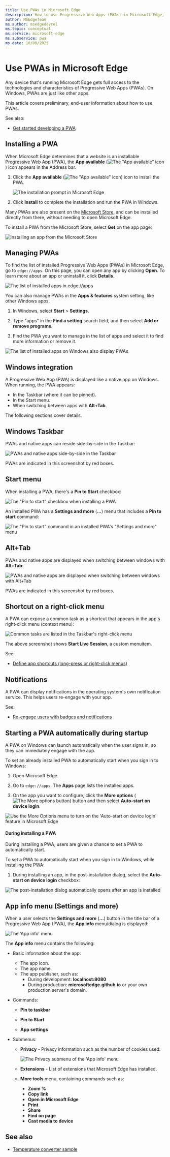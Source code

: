 ```yaml
---
title: Use PWAs in Microsoft Edge
description: How to use Progressive Web Apps (PWAs) in Microsoft Edge, including installing a PWA, managing PWAs, Windows integration, and the App info (Settings and more) menu.
author: MSEdgeTeam
ms.author: msedgedevrel
ms.topic: conceptual
ms.service: microsoft-edge
ms.subservice: pwa
ms.date: 10/09/2025
---
```

# Use PWAs in Microsoft Edge

Any device that's running Microsoft Edge gets full access to the technologies and characteristics of Progressive Web Apps (PWAs).  On Windows, PWAs are just like other apps.

This article covers preliminary, end-user information about how to use PWAs.

See also:
* [Get started developing a PWA](./how-to/index.md)


<!-- ====================================================================== -->
## Installing a PWA

When Microsoft Edge determines that a website is an installable Progressive Web App (PWA), the **App available** (![The "App available" icon](./ux-images/app-available-icon.png)) icon appears in the Address bar.

1.  Click the **App available** (![The "App available" icon](./ux-images/app-available-icon.png)) icon to install the PWA.

    ![The installation prompt in Microsoft Edge](./ux-images/edge-app-install-flyout.png)

1.  Click **Install** to complete the installation and run the PWA in Windows.

Many PWAs are also present on the [Microsoft Store](https://apps.microsoft.com), and can be installed directly from there, without needing to open Microsoft Edge.

To install a PWA from the Microsoft Store, select **Get** on the app page:

![Installing an app from the Microsoft Store](./ux-images/install-webboard-microsoft-store.png)


<!-- ====================================================================== -->
## Managing PWAs

To find the list of installed Progressive Web Apps (PWAs) in Microsoft Edge, go to `edge://apps`.  On this page, you can open any app by clicking **Open**.  To learn more about an app or uninstall it, click **Details**.

![The list of installed apps in edge://apps](./ux-images/edge-apps-listing.png)

You can also manage PWAs in the **Apps & features** system setting, like other Windows apps.

1.  In Windows, select **Start** > **Settings**.

1.  Type "apps" in the **Find a setting** search field, and then select **Add or remove programs**.

1.  Find the PWA you want to manage in the list of apps and select it to find more information or remove it.

![The list of installed apps on Windows also display PWAs](./ux-images/pwa-in-apps-and-features-settings.png)


<!-- ====================================================================== -->
## Windows integration

A Progressive Web App (PWA) is displayed like a native app on Windows.  When running, the PWA appears:

* In the Taskbar (where it can be pinned).
* In the Start menu.
* When switching between apps with **Alt+Tab**.

The following sections cover details.


<!-- ====================================================================== -->
## Windows Taskbar

PWAs and native apps can reside side-by-side in the Taskbar:

![PWAs and native apps side-by-side in the Taskbar](./ux-images/pwas-in-the-taskbar.png)

PWAs are indicated in this screenshot by red boxes.


<!-- ====================================================================== -->
## Start menu

When installing a PWA, there's a **Pin to Start** checkbox:

![The "Pin to start" checkbox when installing a PWA](./ux-images/pin-to-start-during-install.png)

An installed PWA has a **Settings and more** (**...**) menu that includes a **Pin to start** command:

![The "Pin to start" command in an installed PWA's "Settings and more" menu](./ux-images/pin-to-start.png)


<!-- ====================================================================== -->
## Alt+Tab

PWAs and native apps are displayed when switching between windows with **Alt+Tab**:

![PWAs and native apps are displayed when switching between windows with Alt+Tab](./ux-images/pwas-in-alttab.png)

PWAs are indicated in this screenshot by red boxes.


<!-- ====================================================================== -->
## Shortcut on a right-click menu

A PWA can expose a common task as a shortcut that appears in the app's right-click menu (context menu):

![Common tasks are listed in the Taskbar's right-click menu](./ux-images/pwa-shortcuts-in-taskbar.png)

The above screenshot shows **Start Live Session**, a custom menuitem.

See:
* [Define app shortcuts (long-press or right-click menus)](how-to/shortcuts.md)


<!-- ====================================================================== -->
## Notifications

A PWA can display notifications in the operating system's own notification service.  This helps users re-engage with your app.

See:
* [Re-engage users with badges and notifications](how-to/notifications-badges.md)


<!-- ====================================================================== -->
## Starting a PWA automatically during startup

A PWA on Windows can launch automatically when the user signs in, so they can immediately engage with the app.

To set an already installed PWA to automatically start when you sign in to Windows:

1.  Open Microsoft Edge.

1.  Go to `edge://apps`.  The **Apps** page lists the installed apps.

1.  On the app you want to configure, click the **More options** (![The More options button](./ux-images/edge-apps-more-options.png)) button and then select **Auto-start on device login**.

![Use the More Options menu to turn on the 'Auto-start on device login' feature in Microsoft Edge](./ux-images/turn-on-run-on-os-login-flag.png)


<!-- ------------------------------ -->
#### During installing a PWA

During installing a PWA, users are given a chance to set a PWA to automatically start.

To set a PWA to automatically start when you sign in to Windows, while installing the PWA:

1.  During installing an app, in the post-installation dialog, select the **Auto-start on device login** checkbox:

![The post-installation dialog automatically opens after an app is installed](./ux-images/post-install-run-on-os-login.png)


<!-- ====================================================================== -->
## App info menu (Settings and more)

When a user selects the **Settings and more** (**...**) button in the title bar of a Progressive Web App (PWA), the **App info** menu/dialog is displayed:

![The 'App info' menu](./ux-images/app-info-menu.png)

The **App info** menu contains the following:

* Basic information about the app:
   * The app icon.
   * The app name.
   * The app publisher, such as:
      * During development: **localhost:8080**
      * During production: **microsoftedge.github.io** or your own production server's domain.

* Commands:

   * **Pin to taskbar**

   * **Pin to Start**

   * **App settings**

* Submenus:
   * **Privacy** - Privacy information such as the number of cookies used:

      ![The Privacy submenu of the 'App info' menu](./ux-images/app-info-menu-privacy.png)

   * **Extensions** - List of extensions that Microsoft Edge has installed.

   * **More tools** menu, containing commands such as:
      * **Zoom %**
      * **Copy link**
      * **Open in Microsoft Edge**
      * **Print**
      * **Share**
      * **Find on page**
      * **Cast media to device**
    

<!-- ====================================================================== -->
## See also
<!-- todo: all links in article -->

* [Temperature converter sample](./samples/temperature-converter.md)
